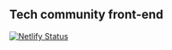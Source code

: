## Tech community front-end

[![Netlify Status](https://api.netlify.com/api/v1/badges/16231bac-7092-4fac-8a5c-978d19c4cbeb/deploy-status)](https://app.netlify.com/sites/tech-community-frontend/deploys)
